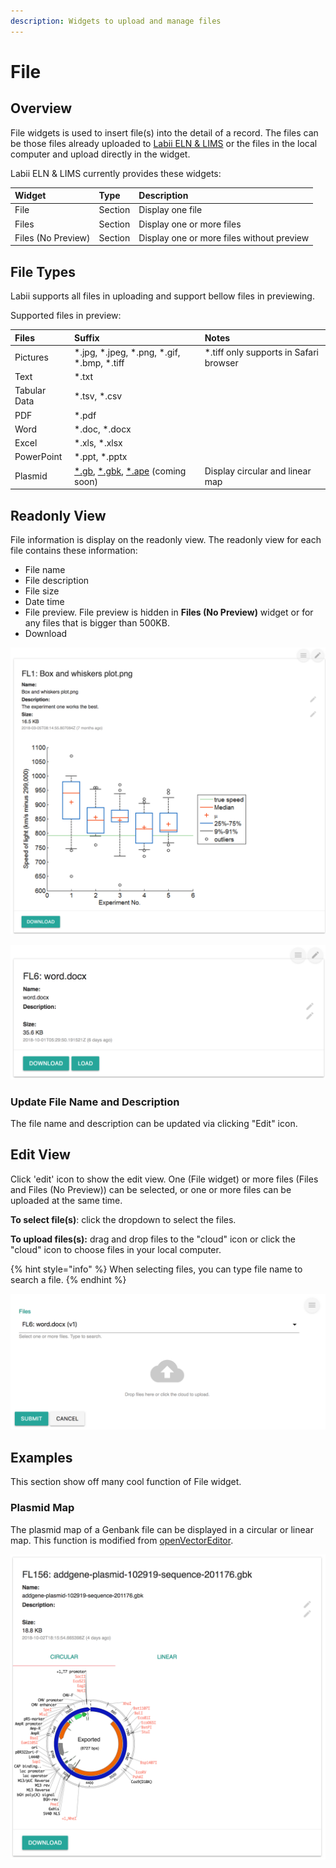 ```yaml
---
description: Widgets to upload and manage files
---
```


# File

## Overview

File widgets is used to insert file\(s\) into the detail of a record. The files can be those files already uploaded to [Labii ELN & LIMS](https://www.labii.com) or the files in the local computer and upload directly in the widget.

Labii ELN & LIMS currently provides these widgets:

| Widget | Type | Description |
| :--- | :--- | :--- |
| File | Section | Display one file |
| Files | Section | Display one or more files |
| Files \(No Preview\) | Section | Display one or more files without preview |

## File Types

Labii supports all files in uploading and support bellow files in previewing. 

Supported files in preview:

| Files | Suffix | Notes |
| :--- | :--- | :--- |
| Pictures | \*.jpg, \*.jpeg, \*.png, \*.gif, \*.bmp, \*.tiff | \*.tiff only supports in Safari browser |
| Text | \*.txt |  |
| Tabular Data | \*.tsv, \*.csv |  |
| PDF | \*.pdf |  |
| Word | \*.doc, \*.docx |  |
| Excel | \*.xls, \*.xlsx |  |
| PowerPoint | \*.ppt, \*.pptx |  |
| Plasmid | [\*.gb](https://fileinfo.com/extension/gbk), [\*.gbk](https://fileinfo.com/extension/gbk), [\*.ape](http://jorgensen.biology.utah.edu/wayned/ape/) \(coming soon\) | Display circular and linear map |

## Readonly View

File information is display on the readonly view. The readonly view for each file contains these information:

* File name
* File description
* File size
* Date time
* File preview. File preview is hidden in **Files \(No Preview\)** widget or for any files that is bigger than 500KB.
* Download

![Readonly interface of a File Widget, with preview.](../.gitbook/assets/file-readonly-labii-eln-lims.png)

![Readonly interface of a File Widget, without Preview](../.gitbook/assets/file-readonly-no-preview-labii-eln-lims.png)

### Update File Name and Description

The file name and description can be updated via clicking "Edit" icon.

## Edit View

Click 'edit' icon to show the edit view. One \(File widget\) or more files \(Files and Files \(No Preview\)\) can be selected, or one or more files can be uploaded at the same time.

**To select file\(s\)**: click the dropdown to select the files.

**To upload files\(s\):** drag and drop files to the "cloud" icon or click the "cloud" icon to choose files in your local computer. 

{% hint style="info" %}
When selecting files, you can type file name to search a file.
{% endhint %}

![Edit interface of File widget](../.gitbook/assets/file-edit-view-labii-eln-lims.png)

## Examples

This section show off many cool function of File widget.

### Plasmid Map

The plasmid map of a Genbank file can be displayed in a circular or linear map. This function is modified from [openVectorEditor](https://github.com/TeselaGen/openVectorEditor).

![Genbank file preview for a plasmid map in circular ](../.gitbook/assets/file-plasmid-circular-view-labii-eln-lims.png)

